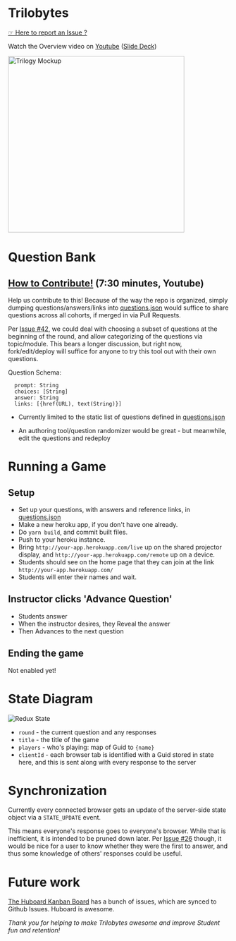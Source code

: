 # Trilobytes

[☞ Here to report an Issue ?](https://github.com/deanius/trilogy-trivia/issues/new)

Watch the Overview video on [Youtube](https://www.youtube.com/watch?v=Tm6ia1D3WuM&feature=youtu.be)
([Slide Deck](https://s3.amazonaws.com/www.deanius.com/Trilobytes.pdf))

<img src="https://s3.amazonaws.com/www.deanius.com/img/trilobyte-screens.jpg" width="400" alt="Trilogy Mockup">

# Question Bank

## [How to Contribute!](https://www.youtube.com/watch?v=pYLsy-6UZdQ) (7:30 minutes, Youtube)

Help us contribute to this! Because of the way the repo is organized, simply dumping questions/answers/links into [questions.json](./client/src/data/questions.json) would suffice to share questions across all cohorts, if merged in via Pull Requests.

Per [Issue #42](https://github.com/deanius/trilogy-trivia/issues/42), we could deal with choosing a subset of questions at the beginning of the round, and allow categorizing of the questions via topic/module. This bears a longer discussion, but right now, fork/edit/deploy will suffice for anyone to try this tool out with their own questions.

Question Schema:

```
  prompt: String
  choices: [String]
  answer: String
  links: [{href(URL), text(String)}]
```

* Currently limited to the static list of questions defined in [questions.json](./data/questions.json)

* An authoring tool/question randomizer would be great - but meanwhile, edit the questions and redeploy

# Running a Game

## Setup

* Set up your questions, with answers and reference links, in [questions.json](./data/questions.json)
* Make a new heroku app, if you don't have one already.
* Do `yarn build`, and commit built files.
* Push to your heroku instance.
* Bring `http://your-app.herokuapp.com/live` up on the shared projector display, and `http://your-app.herokuapp.com/remote` up on a device.
* Students should see on the home page that they can join at the link `http://your-app.herokuapp.com/`
* Students will enter their names and wait.

## Instructor clicks 'Advance Question'

* Students answer
* When the instructor desires, they Reveal the answer
* Then Advances to the next question

## Ending the game

Not enabled yet!

# State Diagram

![Redux State](https://user-images.githubusercontent.com/24406/32809461-827a80c8-c95c-11e7-8636-1ae202a44cff.png)

* `round` - the current question and any responses
* `title` - the title of the game
* `players` - who's playing: map of Guid to `{name}`
* `clientId` - each browser tab is identified with a Guid stored in state here, and this is sent along with every response to the server

# Synchronization

Currently every connected browser gets an update of the server-side state object via a `STATE_UPDATE` event.

This means everyone's response goes to everyone's browser. While that is inefficient, it is intended to be pruned down later. Per [Issue #26](https://github.com/deanius/trilogy-trivia/issues/26) though, it would be nice for a user to know whether they were the first to answer, and thus some knowledge of others' responses could be useful.

# Future work

[The Huboard Kanban Board](https://huboard.com/deanius/trilogy-trivia) has a bunch of issues, which are synced to Github Issues. Huboard is awesome.

_Thank you for helping to make Trilobytes awesome and improve Student fun and retention!_

